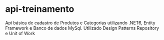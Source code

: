# api-treinamento
Api básica de cadastro de Produtos e Categorias utilizando .NET6, Entity Framework e Banco de dados MySql.
Utilizado Design Patterns Repository e Unit of Work
